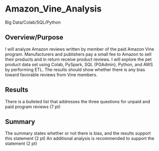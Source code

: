 # Amazon_Vine_Analysis
Big Data/Colab/SQL/Python

## Overview/Purpose

I will analyze Amazon reviews written by member of the paid Amazon Vine program.  Manufacturers and publishers pay a small fee to Amazon to sell their products and in return receive product reviews.  I will explore the pet product data set using Colab, PySpark, SQL (PGAdmin), Python, and AWS by performing ETL. The results should show whether there is any bias toward favorable reviews from Vine members.    

## Results

There is a bulleted list that addresses the three questions for unpaid and paid program reviews (7 pt)

## Summary

The summary states whether or not there is bias, and the results support this statement (2 pt)
An additional analysis is recommended to support the statement (2 pt)
